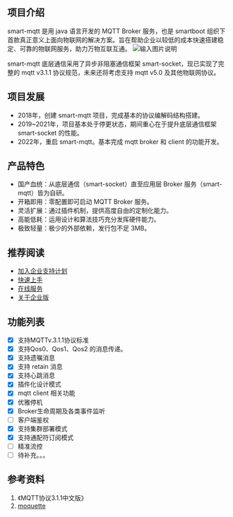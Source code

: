 ## 项目介绍
smart-mqtt 是用 java 语言开发的 MQTT Broker 服务，也是 smartboot 组织下首款真正意义上面向物联网的解决方案。旨在帮助企业以较低的成本快速搭建稳定、可靠的物联网服务，助力万物互联互通。
![输入图片说明](https://smartboot.tech/assets/img/framework.7f1623ff.png)

smart-mqtt 底层通信采用了异步非阻塞通信框架 smart-socket，现已实现了完整的 mqtt v3.1.1 协议规范，未来还将考虑支持 mqtt v5.0 及其他物联网协议。

## 项目发展
- 2018年，创建 smart-mqtt 项目，完成基本的协议编解码结构搭建。
- 2019~2021年，项目基本处于停更状态，期间重心在于提升底层通信框架 smart-socket 的性能。
- 2022年，重启 smart-mqtt。基本完成 mqtt  broker 和 client 的功能开发。

## 产品特色

- 国产血统：从底层通信（smart-socket）直至应用层 Broker 服务（smart-mqtt）皆为自研。
- 开箱即用：零配置即可启动 MQTT Broker 服务。
- 灵活扩展：通过插件机制，提供高度自由的定制化能力。
- 高能低耗：运用设计和算法技巧充分发挥硬件能力。
- 极致轻量：极少的外部依赖，发行包不足 3MB。


## 推荐阅读
- [加入企业支持计划](https://smartboot.gitee.io/smart-mqtt/)
- [快速上手](https://smartboot.gitee.io/smart-mqtt/quickstart.html)
- [在线服务](https://smartboot.gitee.io/smart-mqtt/service.html)
- [关于企业版](https://smartboot.gitee.io/smart-mqtt/enterprise.html)


## 功能列表
- [X] 支持MQTTv.3.1.1协议标准
- [X] 支持Qos0、Qos1、Qos2 的消息传递。
- [X] 支持遗嘱消息
- [X] 支持 retain 消息
- [X] 支持心跳消息
- [X] 插件化设计模式
- [X] mqtt client 相关功能
- [X] 优雅停机
- [X] Broker生命周期及各类事件监听
- [ ] 客户端鉴权
- [X] 支持集群部署模式
- [X] 支持通配符订阅模式
- [ ] 精准流控
- [ ] 待补充。。。

## 参考资料
1. 《MQTT协议3.1.1中文版》
2. [moquette](https://github.com/moquette-io/moquette)
